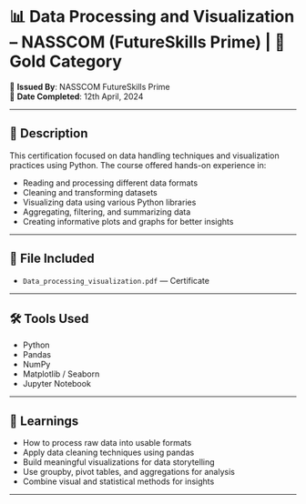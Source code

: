 # 📊 Data Processing and Visualization – NASSCOM (FutureSkills Prime) | 🥇 Gold Category  
📜 **Issued By**: NASSCOM FutureSkills Prime  
📅 **Date Completed**: 12th April, 2024  

---

## 📘 Description

This certification focused on data handling techniques and visualization practices using Python. The course offered hands-on experience in:

- Reading and processing different data formats  
- Cleaning and transforming datasets  
- Visualizing data using various Python libraries  
- Aggregating, filtering, and summarizing data  
- Creating informative plots and graphs for better insights  

---

## 📂 File Included

- `Data_processing_visualization.pdf` — Certificate  

---

## 🛠️ Tools Used

- Python  
- Pandas  
- NumPy  
- Matplotlib / Seaborn  
- Jupyter Notebook  

---

## 🧠 Learnings

- How to process raw data into usable formats  
- Apply data cleaning techniques using pandas  
- Build meaningful visualizations for data storytelling  
- Use groupby, pivot tables, and aggregations for analysis  
- Combine visual and statistical methods for insights  

---
